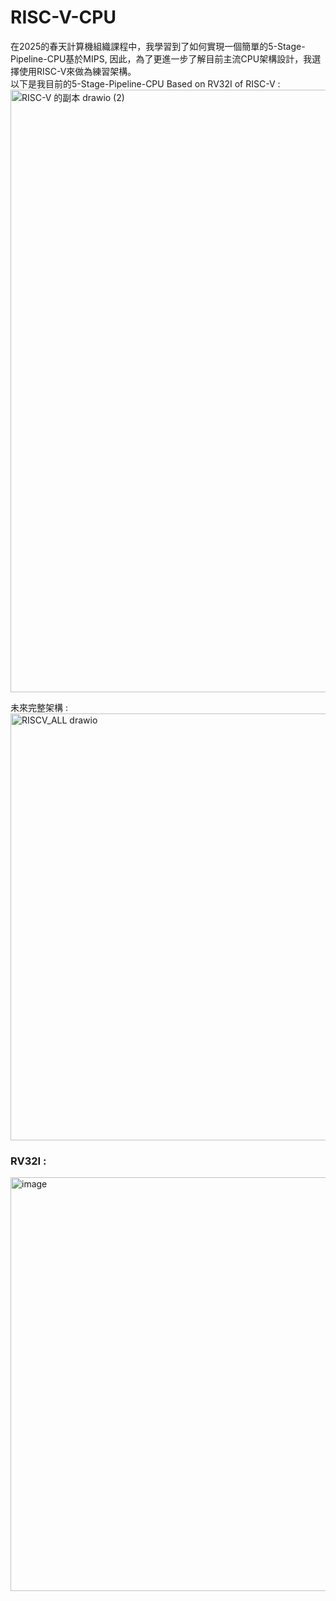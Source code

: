 # RISC-V-CPU
在2025的春天計算機組織課程中，我學習到了如何實現一個簡單的5-Stage-Pipeline-CPU基於MIPS, 因此，為了更進一步了解目前主流CPU架構設計，我選擇使用RISC-V來做為練習架構。  
以下是我目前的5-Stage-Pipeline-CPU Based on RV32I of RISC-V  :  
<img width="2147" height="964" alt="RISC-V 的副本 drawio (2)" src="https://github.com/user-attachments/assets/8f9f5783-ba46-4b96-a9de-866a14257a65" />  

未來完整架構 :  
<img width="882" height="683" alt="RISCV_ALL drawio" src="https://github.com/user-attachments/assets/91d860c0-232e-4c48-a007-c0e7b1af4b4f" />  

### RV32I :  
<img width="570" height="662" alt="image" src="https://github.com/user-attachments/assets/17bd8742-7456-4b52-8ced-78caf17fa577" />  


